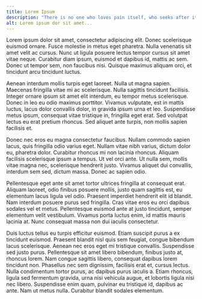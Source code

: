 ```yaml
---
title: Lorem Ipsum
description: "There is no one who loves pain itself, who seeks after it and wants to have it, simply because it is pain..."
alt: Lorem ipsum dor sit amet...
---
```


Lorem ipsum dolor sit amet, consectetur adipiscing elit. Donec scelerisque euismod ornare. Fusce molestie in metus eget pharetra. Nulla venenatis sit amet velit ac cursus. Nunc ut ligula posuere lectus tempor cursus sit amet vitae neque. Curabitur diam ipsum, euismod et dapibus id, mattis ac sem. Donec ut tempor sem, non faucibus nisi. Quisque maximus aliquam orci, et tincidunt arcu tincidunt luctus.

Aenean interdum mollis turpis eget laoreet. Nulla ut magna sapien. Maecenas fringilla vitae mi ac scelerisque. Nulla sagittis tincidunt facilisis. Integer ornare ipsum sit amet elit interdum, eu tempor metus scelerisque. Donec in leo eu odio maximus porttitor. Vivamus vulputate, est in mattis luctus, lacus dolor convallis dolor, in gravida ipsum urna et leo. Suspendisse metus ipsum, consequat vitae tristique in, fringilla eget erat. Sed volutpat lectus eu erat pretium rhoncus. Sed aliquet ante turpis, non mollis sapien facilisis et.

Donec nec eros eu magna consectetur faucibus. Nullam commodo sapien lacus, quis fringilla odio varius eget. Nullam vitae nibh varius, dictum dolor eu, pharetra dolor. Curabitur rhoncus mi non lacinia rhoncus. Aliquam facilisis scelerisque ipsum a tempus. Ut vel orci ante. Ut nulla sem, mollis vitae magna nec, scelerisque hendrerit justo. Vivamus aliquet dui convallis, interdum sem sed, dictum massa. Donec ac sapien odio.

Pellentesque eget ante sit amet tortor ultrices fringilla at consequat erat. Aliquam laoreet, odio finibus posuere mollis, justo quam sagittis est, eu elementum lacus ligula vel odio. Praesent imperdiet hendrerit elit id blandit. Nam interdum posuere purus sed fringilla. Cras vitae eros eu orci dapibus sodales vel et metus. Pellentesque euismod ante at justo tincidunt, semper elementum velit vestibulum. Vivamus porta luctus enim, id mattis mauris lacinia at. Nunc consequat massa non dui iaculis consectetur.

Duis luctus tellus eu turpis efficitur euismod. Etiam suscipit purus a ex tincidunt euismod. Praesent blandit nisl quis sem feugiat, congue bibendum lacus scelerisque. Aenean nec eros eget mi tristique convallis. Suspendisse sed justo purus. Pellentesque sit amet libero bibendum, finibus justo at, rhoncus lorem. Nam congue sagittis libero, consequat dapibus lorem tincidunt non. Phasellus nec sem dignissim, facilisis erat et, cursus lectus. Nulla condimentum tortor purus, ac dapibus purus iaculis a. Etiam rhoncus, ligula sed fermentum gravida, urna nisi vehicula augue, et lobortis ligula nisi nec libero. Suspendisse enim quam, pulvinar eu tristique id, dapibus ac ante. Nam ut metus nulla. Curabitur blandit sodales elementum.